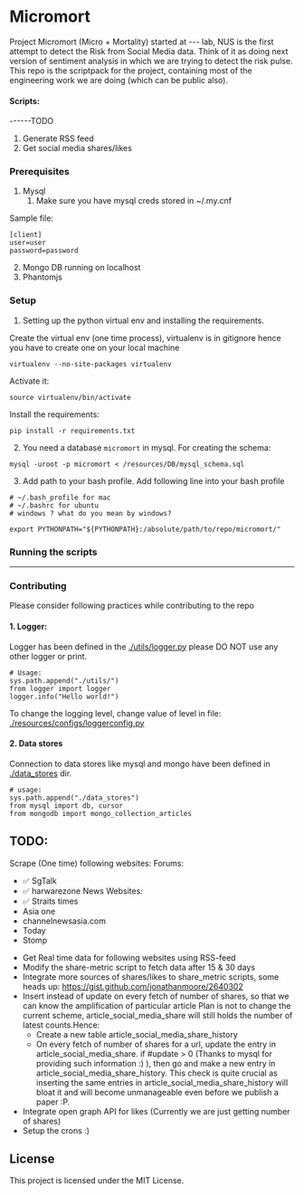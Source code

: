 # Micromort
Project Micromort (Micro + Mortality) started at --- lab, NUS is the first attempt to detect the Risk from Social Media data. Think of it as doing next version of sentiment analysis in which we are trying to detect the risk pulse.
This repo is the scriptpack for the project, containing most of the engineering work we are doing (which can be public also).

#### Scripts:
------TODO
1. Generate RSS feed
2. Get social media shares/likes

### Prerequisites

 1. Mysql
    1. Make sure you have mysql creds stored in ~/.my.cnf
 
 Sample file:
```
[client]
user=user
password=password
```

 2. Mongo DB running on localhost
 3. Phantomjs



### Setup
 1. Setting up the python virtual env and installing the requirements.

Create the virtual env (one time process), virtualenv is in gitignore hence you 
have to create one on your local machine
```
virtualenv --no-site-packages virtualenv
```
Activate it:
```
source virtualenv/bin/activate
```
Install the requirements:
```
pip install -r requirements.txt
```

 2. You need a database `micromort` in mysql.
For creating the schema:
```
mysql -uroot -p micromort < /resources/DB/mysql_schema.sql
``` 

 3. Add path to your bash profile.
Add following line into your bash profile 
```
# ~/.bash_profile for mac 
# ~/.bashrc for ubuntu
# windows ? what do you mean by windows?

export PYTHONPATH="${PYTHONPATH}:/absolute/path/to/repo/micromort/"
```

### Running the scripts
----

### Contributing
Please consider following practices while contributing to the repo
#### 1. Logger:
Logger has been defined in the [./utils/logger.py](./utils/logger.py) please DO NOT
use any other logger or print. 
```
# Usage:
sys.path.append("./utils/")
from logger import logger
logger.info("Hello world!")
```
To change the logging level, change value of level in file: [./resources/configs/loggerconfig.py](./resources/configs/loggerconfig.py)
#### 2. Data stores
Connection to data stores like mysql and mongo have been defined in 
[./data_stores](./data_stores) dir.
```
# usage:
sys.path.append("./data_stores")
from mysql import db, cursor
from mongodb import mongo_collection_articles
```

## TODO:
 
Scrape (One time) following websites:
Forums:
- ✅ SgTalk
- ✅ harwarezone
News Websites:
- ✅ Straits times
- Asia one
- channelnewsasia.com
- Today
- Stomp

 * Get Real time data for following websites using RSS-feed
 * Modify the share-metric script to fetch data after 15 & 30 days
 * Integrate more sources of shares/likes to share_metric scripts, 
    some heads up: https://gist.github.com/jonathanmoore/2640302
 * Insert instead of update on every fetch of number of shares, so that we can know
    the amplification of particular article
    Plan is not to change the current scheme, article_social_media_share will still
    holds the number of latest counts.Hence:
    * Create a new table article_social_media_share_history
    * On every fetch of number of shares for a url, update the entry in 
            article_social_media_share. if #update > 0 (Thanks to mysql for 
            providing such information :) ), then go and make a new entry in 
            article_social_media_share_history. This check is quite crucial as 
            inserting the same entries in article_social_media_share_history 
            will bloat it and will become unmanageable even before we publish 
            a paper :P.
 * Integrate open graph API for likes (Currently we are just getting number of shares)
 * Setup the crons :) 

## License
This project is licensed under the MIT License.
